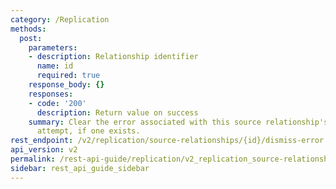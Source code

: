 ```yaml
---
category: /Replication
methods:
  post:
    parameters:
    - description: Relationship identifier
      name: id
      required: true
    response_body: {}
    responses:
    - code: '200'
      description: Return value on success
    summary: Clear the error associated with this source relationship's last replication
      attempt, if one exists.
rest_endpoint: /v2/replication/source-relationships/{id}/dismiss-error
api_version: v2
permalink: /rest-api-guide/replication/v2_replication_source-relationships_id_dismiss-error.html
sidebar: rest_api_guide_sidebar
---
```

